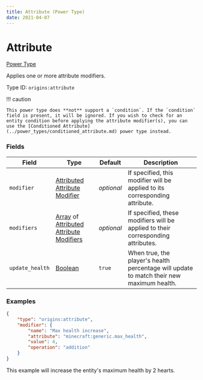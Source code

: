 ```yaml
---
title: Attribute (Power Type)
date: 2021-04-07
---
```


# Attribute

[Power Type](../power_types.md)

Applies one or more attribute modifiers.

Type ID: `origins:attribute`

!!! caution

    This power type does **not** support a `condition`. If the `condition` field is present, it will be ignored. If you wish to check for an entity condition before applying the attribute modifier(s), you can use the [Conditioned Attribute](../power_types/conditioned_attribute.md) power type instead.


### Fields

Field  | Type | Default | Description
-------|------|---------|-------------
`modifier` | [Attributed Attribute Modifier](../data_types/attributed_attribute_modifier.md) | _optional_ | If specified, this modifier will be applied to its corresponding attribute.
`modifiers` | [Array](../data_types/array.md) of [Attributed Attribute Modifiers](../data_types/attributed_attribute_modifier.md) | _optional_ | If specified, these modifiers will be applied to their corresponding attributes.
`update_health` | [Boolean](../data_types/boolean.md) | `true` | When true, the player's health percentage will update to match their new maximum health.


### Examples

```json
{
	"type": "origins:attribute",
	"modifier": {
		"name": "Max health increase",
		"attribute": "minecraft:generic.max_health",
		"value": 4,
		"operation": "addition"
	}
}
```

This example will increase the entity's maximum health by 2 hearts.
